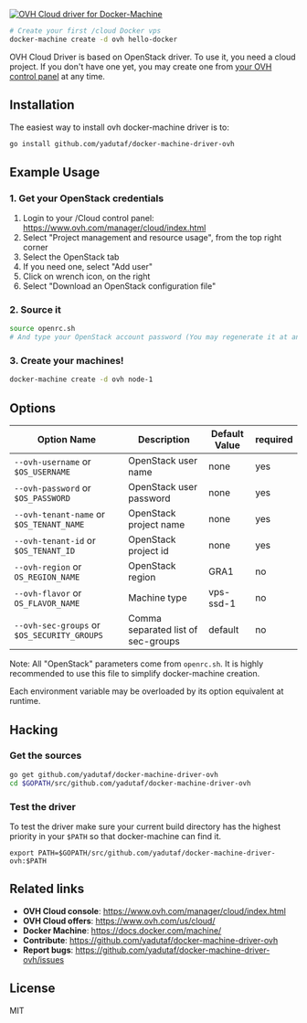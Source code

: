 [![OVH Cloud driver for Docker-Machine](https://raw.githubusercontent.com/yadutaf/docker-machine-driver-ovh/master/img/logo.png)](https://github.com/yadutaf/docker-machine-driver-ovh)

```bash
# Create your first /cloud Docker vps
docker-machine create -d ovh hello-docker
```

OVH Cloud Driver is based on OpenStack driver. To use it, you need a cloud
project. If you don't have one yet, you may create one from [your OVH control
panel](https://www.ovh.com/manager/cloud/index.html) at any time.

## Installation

The easiest way to install ovh docker-machine driver is to:

```bash
go install github.com/yadutaf/docker-machine-driver-ovh
```

## Example Usage

### 1. Get your OpenStack credentials

1. Login to your /Cloud control panel: https://www.ovh.com/manager/cloud/index.html
2. Select "Project management and resource usage", from the top right corner
3. Select the OpenStack tab
4. If you need one, select "Add user"
5. Click on wrench icon, on the right
6. Select "Download an OpenStack configuration file"

### 2. Source it

```bash
source openrc.sh
# And type your OpenStack account password (You may regenerate it at any time from the console)
```

### 3. Create your machines!

```bash
docker-machine create -d ovh node-1
```

## Options

|Option Name|Description|Default Value|required|
|---|---|---|---|
|``--ovh-username`` or ``$OS_USERNAME``         |OpenStack user name               |none     |yes|
|``--ovh-password`` or ``$OS_PASSWORD``         |OpenStack user password           |none     |yes|
|``--ovh-tenant-name`` or ``$OS_TENANT_NAME``   |OpenStack project name            |none     |yes|
|``--ovh-tenant-id`` or ``$OS_TENANT_ID``       |OpenStack project id              |none     |yes|
|``--ovh-region`` or ``OS_REGION_NAME``         |OpenStack region                  |GRA1     |no|
|``--ovh-flavor`` or ``OS_FLAVOR_NAME``         |Machine type                      |vps-ssd-1|no|
|``--ovh-sec-groups`` or ``$OS_SECURITY_GROUPS``|Comma separated list of sec-groups|default  |no|

Note: All "OpenStack" parameters come from ``openrc.sh``. It is highly
recommended to use this file to simplify docker-machine creation.

Each environment variable may be overloaded by its option equivalent at runtime.

## Hacking

### Get the sources

```bash
go get github.com/yadutaf/docker-machine-driver-ovh
cd $GOPATH/src/github.com/yadutaf/docker-machine-driver-ovh
```

### Test the driver

To test the driver make sure your current build directory has the highest
priority in your ``$PATH`` so that docker-machine can find it.

```
export PATH=$GOPATH/src/github.com/yadutaf/docker-machine-driver-ovh:$PATH
```

## Related links

- **OVH Cloud console**: https://www.ovh.com/manager/cloud/index.html
- **OVH Cloud offers**: https://www.ovh.com/us/cloud/
- **Docker Machine**: https://docs.docker.com/machine/
- **Contribute**: https://github.com/yadutaf/docker-machine-driver-ovh
- **Report bugs**: https://github.com/yadutaf/docker-machine-driver-ovh/issues

## License

MIT
